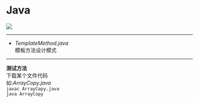 # Java 
![](http://pic.baike.soso.com/p/20130806/20130806213317-1513026654.jpg
)

---

* *TemplateMethod.java*</br>模板方法设计模式  

---

**测试方法**  
下载某个文件代码   
如:*ArrayCopy.java*     
`javac ArrayCopy.java `     
`java ArrayCopy`